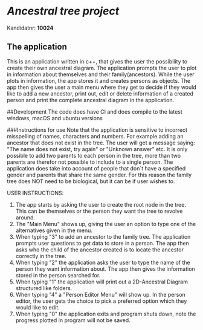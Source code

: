 # _Ancestral tree project_
Kandidatnr: **10024**

## The application
This is an application written in c++, that gives the user the possibility to create their own ancestral diagram. 
The application prompts the user to plot in information about themselves and their family(ancestors).
While the user plots in information, the app stores it and creates persons as objects.
The app then gives the user a main menu where they get to decide if they would like to
add a new ancestor, print out, edit or delete information of a created person and print the complete ancestral diagram in the application.

##Development
The code does have CI and does compile to the latest windows, macOS and ubuntu versions

###Instructions for use
Note that the application is sensitive to incorrect misspelling of names, characters and numbers. For example adding an
ancestor that does not exist in the tree. The user will get a message saying: "The name does not exist, try again" or "Unknown answer" etc.
It is only possible to add two parents to each person in the tree, more than two parents are therefor not possible to include to a single person. The application does take into account
of people that don`t have a specified gender and parents that share the same gender. For this reason the family tree does NOT need to be biological, but it can be if user wishes to.


USER INSTRUCTIONS:
1. The app starts by asking the user to create the root node in the tree. This can be themselves or the person they want the tree to revolve around.
2. The "Main Menu" shows up, giving the user an option to type one of the alternatives given in the menu.
3. When typing "3" to add an ancestor to the family tree. The application prompts user questions to get data to store in a person. The app then asks who the child of the ancestor created is to locate the ancestor correctly in the tree.
4. When typing "2" the application asks the user to type the name of the person they want information about. The app then gives the information stored in the person searched for. 
5. When typing "1" the application will print out a 2D-Ancestral Diagram structured like folders.
6. When typing "4" a "Person Editor Menu" will show up. In the person editor, the user gets the choice to pick a preferred option which they would like to edit.
7. When typing "0" the application exits and program shuts down, note the progress plotted in program will not be saved.




